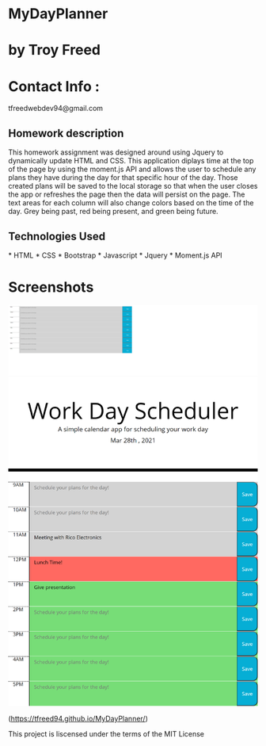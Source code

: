 # MyDayPlanner
# by Troy Freed
<h1> Contact Info : </h1>
<p> tfreedwebdev94@gmail.com </p> 

<h2> Homework description </h2>
<p> This homework assignment was designed around using Jquery to dynamically update HTML and CSS. This application diplays time at the top of the page by using the moment.js API and allows the user to schedule any plans they have during the day for that specific hour of the day. 
Those created plans will be saved to the local storage so that when the user closes the app or refreshes the page then the data will persist on the page. The text areas for each column will also change colors based on the time of the day. Grey being past, red being present, and green being future. </p>

<h2> Technologies Used </h2>
    * HTML
    * CSS
    * Bootstrap
    * Javascript
    * Jquery
    * Moment.js API

# Screenshots
![](assets/mydayplanner2.png)
![](assets/mydayplanner.png)

(https://tfreed94.github.io/MyDayPlanner/)

This project is liscensed under the terms of the MIT License
